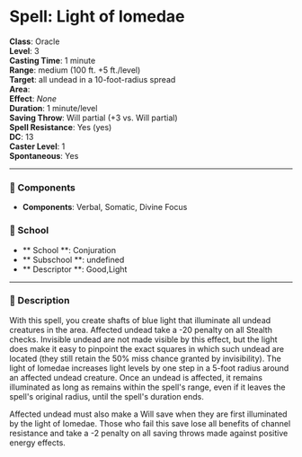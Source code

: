 
# Spell: Light of Iomedae
**Class**: Oracle  
**Level**: 3  
**Casting Time**: 1 minute  
**Range**: medium (100 ft. +5 ft./level)  
**Target**: all undead in a 10-foot-radius spread  
**Area**:   
**Effect**: _None_  
**Duration**: 1 minute/level  
**Saving Throw**: Will partial (+3 vs. Will partial)  
**Spell Resistance**: Yes (yes)  
**DC**: 13  
**Caster Level**: 1  
**Spontaneous**: Yes

---

### 🔮 Components
- **Components**: Verbal, Somatic, Divine Focus

### 🏫 School
- ** School **: Conjuration
- ** Subschool **: undefined
- ** Descriptor **: Good,Light
---

### 📜 Description
With this spell, you create shafts of blue light that illuminate all undead creatures in the area. Affected undead take a -20 penalty on all Stealth checks. Invisible undead are not made visible by this effect, but the light does make it easy to pinpoint the exact squares in which such undead are located (they still retain the 50% miss chance granted by invisibility). The light of Iomedae increases light levels by one step in a 5-foot radius around an affected undead creature. Once an undead is affected, it remains illuminated as long as remains within the spell's range, even if it leaves the spell's original radius, until the spell's duration ends.

Affected undead must also make a Will save when they are first illuminated by the light of Iomedae. Those who fail this save lose all benefits of channel resistance and take a -2 penalty on all saving throws made against positive energy effects.
